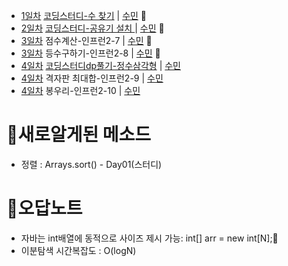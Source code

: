* [1일차](Day1) [코딩스터디-수 찾기](https://www.acmicpc.net/problem/1920) | [수민](/2302/Day01/studyCoding.java) 🌟
* [2일차](Day2) [코딩스터디-공유기 설치 ](https://www.acmicpc.net/problem/2110) | [수민](/2302/Day02/studyCoding.java) 🌟
* [3일차](Day3) 점수계산-인프런2-7 | [수민](/2302/Day03_1) 🌟
* [3일차](Day3) 등수구하기-인프런2-8 | [수민](/2302/Day03_2) 🌟
* [4일차](Day4) [코딩스터디dp풀기-정수삼각형](https://www.acmicpc.net/problem/1932) | [수민](/2302/Day04/studyCoding.java) 
* [4일차](Day4) 격자판 최대합-인프런2-9 | [수민](/2302/Day04_1)
* [4일차](Day4) 봉우리-인프런2-10 | [수민](/2302/Day04_2)

# 🍭새로알게된 메소드
* 정렬 : Arrays.sort() - Day01(스터디)

# 🐳오답노트
* 자바는 int배열에 동적으로 사이즈 제시 가능: int[] arr = new int[N];🌟
* 이분탐색 시간복잡도 : O(logN)
